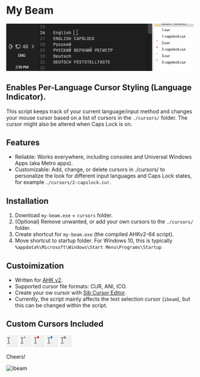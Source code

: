 # My Beam

<img src="img/how-it-work.gif" width="608" />

## Enables Per-Language Cursor Styling (Language Indicator).

This script keeps track of your current language/input method and changes your mouse cursor based on a list of cursors in the `./cursors/` folder.
The cursor might also be altered when Caps Lock is on.


## Features

-   Reliable: Works everywhere, including consoles and Universal Windows Apps (aka Metro apps).
-   Customizable: Add, change, or delete cursors in ./cursors/ to personalize the look for different input languages and Caps Lock states, for example `./cursors/2-capslock.cur`.

## Installation

1. Download `my-beam.exe` + `cursors` folder.
2. (Optional) Remove unwanted, or add your own cursors to the `./cursors/` folder.
3. Create shortcut for `my-beam.exe` (the compiled AHKv2-64 script).
4. Move shortcut to startup folder. For Windows 10, this is typically `%appdata%\Microsoft\Windows\Start Menu\Programs\Startup`

## Custoimization

- Written for [AHK v2](https://www.autohotkey.com/docs/v2/).  
- Supported cursor file formats: CUR, ANI, ICO.  
- Create your ow cursor with [Sib Cursor Editor](http://www.sibcode.com/cursor-editor/).  
- Currently, the script mainly affects the text selection cursor (`ibeam`), but this can be changed within the script.  

## Custom Cursors Included
<img src="img/ibeam-default.jpg" alt="default i-beam cursor" />
<img src="img/ibeam-dot-green.jpg" alt="i-beam cursor with dot" />
<img src="img/ibeam-circle-red.jpg" alt="i-beam cursor with circle" />
<img src="img/ibeam-arrow-up-blue.jpg" alt="i-beam cursor with arrow up" />
<img src="img/ibeam-g.jpg" alt="i-beam cursor with letter g" />

Cheers!

<img src="https://upload.wikimedia.org/wikipedia/commons/thumb/0/09/I-BeamCrossSection.svg/220px-I-BeamCrossSection.svg.png" alt="ibeam" />


